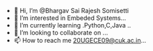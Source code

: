 - 👋 Hi, I’m @Bhargav Sai Rajesh Somisetti
- 👀 I’m interested in Embeded Systems...
- 🌱 I’m currently learning .Python,C,Java ..
- 💞️ I’m looking to collaborate on ...
- 📫 How to reach me 20UGECE09@cuk.ac.in...

<!---
Bhargav333S/Bhargav333S is a ✨ special ✨ repository because its `README.md` (this file) appears on your GitHub profile.
You can click the Preview link to take a look at your changes.
--->
